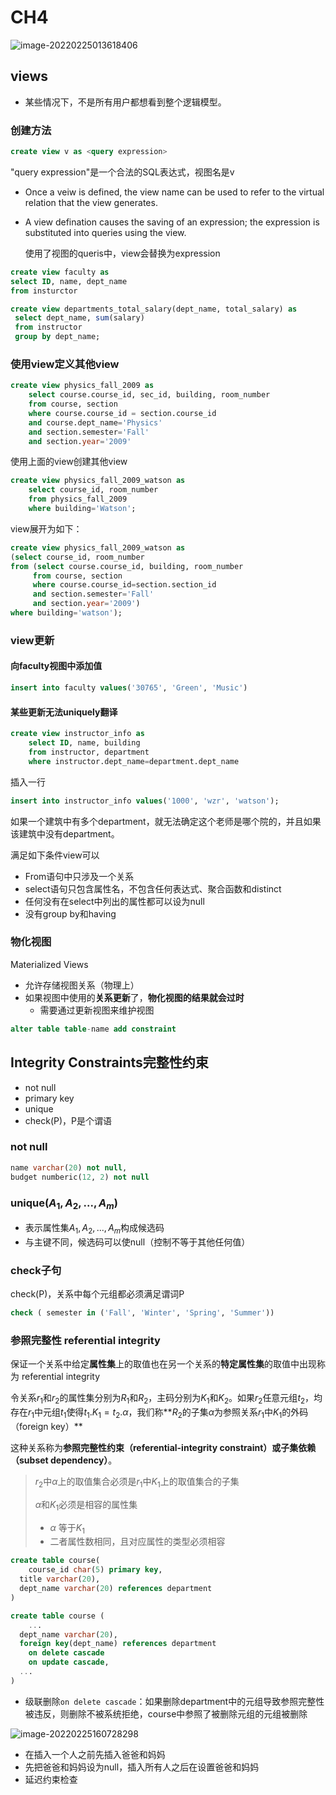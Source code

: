 # CH4

![image-20220225013618406](https://cdn.jsdelivr.net/gh/xinwuyun/pictures@main/2022/02/25/69dac1c8c89a1ccf80c86f1bf2352efd-image-20220225013618406-08e890.png)

##  views

+ 某些情况下，不是所有用户都想看到整个逻辑模型。

### 创建方法

```sql
create view v as <query expression>
```

"query expression"是一个合法的SQL表达式，视图名是v

+ Once a veiw is defined, the view name can be used to refer to the virtual relation that the view generates.

+ A view defination causes the saving of an expression; the expression is substituted into queries using the view.

  使用了视图的queris中，view会替换为expression

```sql
create view faculty as
select ID, name, dept_name
from insturctor
```

```sql
create view departments_total_salary(dept_name, total_salary) as
 select dept_name, sum(salary)
 from instructor
 group by dept_name;
```

### 使用view定义其他view

```sql
create view physics_fall_2009 as
	select course.course_id, sec_id, building, room_number
	from course, section
	where course.course_id = section.course_id
	and course.dept_name='Physics'
	and section.semester='Fall'
	and section.year='2009'
```

使用上面的view创建其他view

```sql
create view physics_fall_2009_watson as
	select course_id, room_number
	from physics_fall_2009
	where building='Watson';
```

view展开为如下：

```sql
create view physics_fall_2009_watson as
(select course_id, room_number
from (select course.course_id, building, room_number
     from course, section
     where course.course_id=section.section_id
     and section.semester='Fall'
     and section.year='2009')
where building='watson');
```

### view更新

#### 向faculty视图中添加值

```sql
insert into faculty values('30765', 'Green', 'Music')
```

#### 某些更新无法uniquely翻译

```sql
create view instructor_info as
	select ID, name, building
	from instructor, department
	where instructor.dept_name=department.dept_name
```

插入一行

```sql
insert into instructor_info values('1000', 'wzr', 'watson');
```

如果一个建筑中有多个department，就无法确定这个老师是哪个院的，并且如果该建筑中没有department。

满足如下条件view可以

+ From语句中只涉及一个关系
+ select语句只包含属性名，不包含任何表达式、聚合函数和distinct
+ 任何没有在select中列出的属性都可以设为null
+ 没有group by和having

### 物化视图

Materialized Views

+ 允许存储视图关系（物理上）
+ 如果视图中使用的**关系更新**了，**物化视图的结果就会过时**
  + 需要通过更新视图来维护视图

```sql
alter table table-name add constraint 
```



## Integrity Constraints完整性约束

+ not null
+ primary key
+ unique
+ check(P)，P是个谓语

### not null

```sql
name varchar(20) not null,
budget numberic(12, 2) not null
```

### unique($A_1, A_2, ..., A_m$)

+ 表示属性集$A_1, A_2, ..., A_m$构成候选码
+ 与主键不同，候选码可以使null（控制不等于其他任何值）

### check子句

check(P)，关系中每个元组都必须满足谓词P

```sql
check ( semester in ('Fall', 'Winter', 'Spring', 'Summer'))
```

### 参照完整性 referential integrity

保证一个关系中给定**属性集**上的取值也在另一个关系的**特定属性集**的取值中出现称为 referential integrity

令关系$r_1$和$r_2$的属性集分别为$R_1$和$R_2$，主码分别为$K_1$和$K_2$。如果$r_2$任意元组$t_2$，均存在$r_1$中元组$t_1$使得$t_1.K_1=t_2.\alpha$，我们称**$R_2$的子集$\alpha$为参照关系$r_1$中$K_1$的外码（foreign key）**

这种关系称为**参照完整性约束（referential-integrity constraint）**或**子集依赖（subset dependency）**。

> $r_2$中$\alpha$上的取值集合必须是$r_1$中$K_1$上的取值集合的子集
>
> $\alpha$和$K_1$必须是相容的属性集
>
> + $\alpha$ 等于$K_1$
> + 二者属性数相同，且对应属性的类型必须相容

```sql
create table course(
	course_id char(5) primary key,
  title varchar(20),
  dept_name varchar(20) references department
)

create table course (
	...
  dept_name varchar(20),
  foreign key(dept_name) references department
  	on delete cascade
  	on update cascade,
  ...
)
```

+ 级联删除`on delete cascade`：如果删除department中的元组导致参照完整性被违反，则删除不被系统拒绝，course中参照了被删除元组的元组被删除

![image-20220225160728298](https://cdn.jsdelivr.net/gh/xinwuyun/pictures@main/2022/02/25/2bfeb8e0bdef176ed4e2a2c8c3e18378-image-20220225160728298-7b3091.png)

+ 在插入一个人之前先插入爸爸和妈妈
+ 先把爸爸和妈妈设为null，插入所有人之后在设置爸爸和妈妈
+ 延迟约束检查



